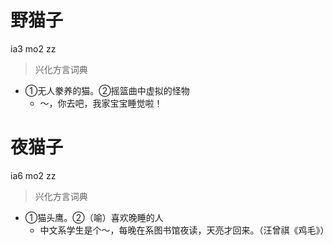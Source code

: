 # 野猫子
ia3 mo2 zz
> 兴化方言词典
- ①无人豢养的猫。②摇篮曲中虚拟的怪物
  - ～，你去吧，我家宝宝睡觉啦！

# 夜猫子
ia6 mo2 zz
> 兴化方言词典
- ①猫头鹰。②（喻）喜欢晚睡的人
  - 中文系学生是个～，每晚在系图书馆夜读，天亮才回来。（汪曾祺《鸡毛》）
